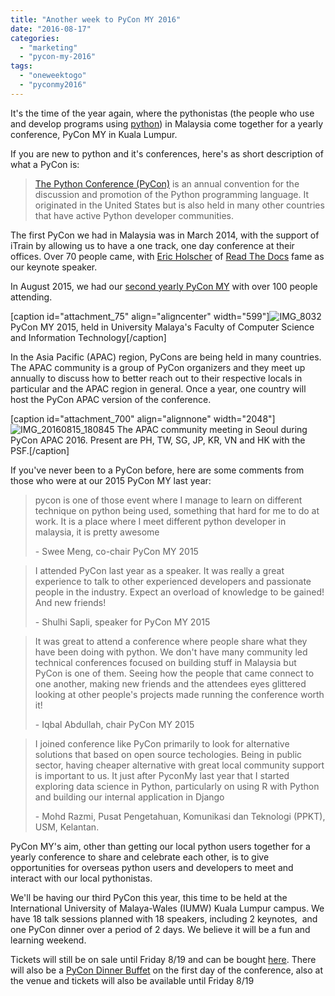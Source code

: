 ```yaml
---
title: "Another week to PyCon MY 2016"
date: "2016-08-17"
categories:
  - "marketing"
  - "pycon-my-2016"
tags:
  - "oneweektogo"
  - "pyconmy2016"
---
```


It's the time of the year again, where the pythonistas (the people who use and develop programs using [python](https://www.python.org/)) in Malaysia come together for a yearly conference, PyCon MY in Kuala Lumpur.

If you are new to python and it's conferences, here's as short description of what a PyCon is:

> [The Python Conference (PyCon)](https://en.wikipedia.org/wiki/Python_Conference) is an annual convention for the discussion and promotion of the Python programming language. It originated in the United States but is also held in many other countries that have active Python developer communities.

The first PyCon we had in Malaysia was in March 2014, with the support of iTrain by allowing us to have a one track, one day conference at their offices. Over 70 people came, with [Eric Holscher](http://ericholscher.com/about/) of [Read The Docs](https://readthedocs.org/) fame as our keynote speaker.

In August 2015, we had our [second yearly PyCon MY](https://pycon.my/2015/08/31/pycon-my-2015/) with over 100 people attending.

\[caption id="attachment_75" align="aligncenter" width="599"\]![IMG_8032](/archived-images/img_8032.jpg?w=680) PyCon MY 2015, held in University Malaya's Faculty of Computer Science and Information Technology\[/caption\]

In the Asia Pacific (APAC) region, PyCons are being held in many countries. The APAC community is a group of PyCon organizers and they meet up annually to discuss how to better reach out to their respective locals in particular and the APAC region in general. Once a year, one country will host the PyCon APAC version of the conference.

\[caption id="attachment_700" align="alignnone" width="2048"\]![IMG_20160815_180845](images/img_20160815_180845.jpg) The APAC community meeting in Seoul during PyCon APAC 2016. Present are PH, TW, SG, JP, KR, VN and HK with the PSF.\[/caption\]

If you've never been to a PyCon before, here are some comments from those who were at our 2015 PyCon MY last year:

> pycon is one of those event where I manage to learn on different technique on python being used, something that hard for me to do at work. It is a place where I meet different python developer in malaysia, it is pretty awesome
>
> \- Swee Meng, co-chair PyCon MY 2015

> I attended PyCon last year as a speaker. It was really a great experience to talk to other experienced developers and passionate people in the industry. Expect an overload of knowledge to be gained! And new friends!
>
> \- Shulhi Sapli, speaker for PyCon MY 2015

> It was great to attend a conference where people share what they have been doing with python. We don't have many community led technical conferences focused on building stuff in Malaysia but PyCon is one of them. Seeing how the people that came connect to one another, making new friends and the attendees eyes glittered looking at other people's projects made running the conference worth it!
>
> \- Iqbal Abdullah, chair PyCon MY 2015

> I joined conference like PyCon primarily to look for alternative solutions that based on open source techologies. Being in public sector, having cheaper alternative with great local community support is important to us. It just after PyconMy last year that I started exploring data science in Python, particularly on using R with Python and building our internal application in Django
>
> \- Mohd Razmi, Pusat Pengetahuan, Komunikasi dan Teknologi (PPKT), USM, Kelantan.

PyCon MY's aim, other than getting our local python users together for a yearly conference to share and celebrate each other, is to give opportunities for overseas python users and developers to meet and interact with our local pythonistas.

We'll be having our third PyCon this year, this time to be held at the International University of Malaya-Wales (IUMW) Kuala Lumpur campus. We have 18 talk sessions planned with 18 speakers, including 2 keynotes,  and one PyCon dinner over a period of 2 days. We believe it will be a fun and learning weekend.

Tickets will still be on sale until Friday 8/19 and can be bought [here](http://pyconmy-2016.peatix.com). There will also be a [PyCon Dinner Buffet](http://pyconmy2016-dinner.peatix.com) on the first day of the conference, also at the venue and tickets will also be available until Friday 8/19
